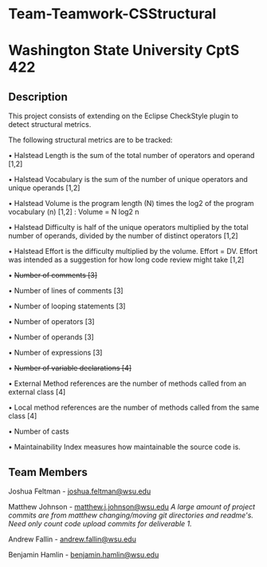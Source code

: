# Team-Teamwork-CSStructural

# Washington State University CptS 422

## Description
This project consists of extending on the Eclipse CheckStyle plugin to detect structural metrics.

The following structural metrics are to be tracked: 

• Halstead Length is the sum of the total number of operators and operand [1,2]

• Halstead Vocabulary is the sum of the number of unique operators and unique operands [1,2]

• Halstead Volume is the program length (N) times the log2 of the program vocabulary (n) [1,2] : Volume = N log2 n

• Halstead Difficulty is half of the unique operators multiplied by the total number of operands, divided by the number of distinct operators [1,2]

• Halstead Effort is the difficulty multiplied by the volume. Effort = DV. Effort was intended as a suggestion for how long code review might take [1,2]

• ~~Number of comments [3]~~

• Number of lines of comments [3]

• Number of looping statements [3]

• Number of operators [3]

• Number of operands [3]

• Number of expressions [3]

• ~~Number of variable declarations [4]~~

• External Method references are the number of methods called from an external class [4]

• Local method references are the number of methods called from the same class [4]

• Number of casts

• Maintainability Index measures how maintainable the source code is.

## Team Members

Joshua Feltman - joshua.feltman@wsu.edu

Matthew Johnson - matthew.j.johnson@wsu.edu
  *A large amount of project commits are from matthew changing/moving git directories and readme's. Need only count code upload commits for deliverable 1.*
  
Andrew Fallin - andrew.fallin@wsu.edu

Benjamin Hamlin - benjamin.hamlin@wsu.edu
